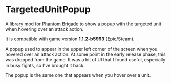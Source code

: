 # TargetedUnitPopup

A library mod for [Phantom Brigade](https://braceyourselfgames.com/phantom-brigade/) to show a popup with the targeted unit when hovering over an attack action.

It is compatible with game version **1.1.2-b5993** (Epic/Steam).

A popup used to appear in the upper left corner of the screen when you hovered over an attack action. At some point in the early release phase, this was dropped from the game. It was a bit of UI that I found useful, especially in busy fights, so I've brought it back.

The popup is the same one that appears when you hover over a unit.
